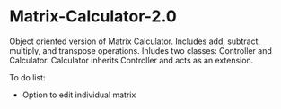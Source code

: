 # Matrix-Calculator-2.0
Object oriented version of Matrix Calculator. Includes add, subtract, multiply, and transpose operations.
Inludes two classes: Controller and Calculator. Calculator inherits Controller and acts as an extension.

To do list:
* Option to edit individual matrix
